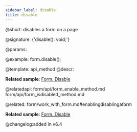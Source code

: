 ```yaml
---
sidebar_label: disable
title: disable
---          
```


@short: disables a form on a page

@signature: {'disable(): void;'}

@params:

@example:
form.disable();

@template: api_method
@descr:

**Related sample**: [Form. Disable](https://snippet.dhtmlx.com/few71nk2)

@relatedapi: form/api/form_enable_method.md
form/api/form_isdisabled_method.md

@related: form/work_with_form.md#enablingdisablingaform

**Related sample**: [Form. Disable](https://snippet.dhtmlx.com/few71nk2)

@changelog:added in v6.4
